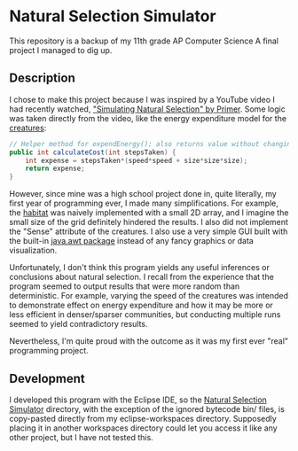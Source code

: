 # Natural Selection Simulator

This repository is a backup of my 11th grade AP Computer Science A final project I managed to dig up.

## Description

I chose to make this project because I was inspired by a YouTube video I had recently watched, ["Simulating Natural Selection" by Primer](https://www.youtube.com/watch?v=0ZGbIKd0XrM). Some logic was taken directly from the video, like the energy expenditure model for the [creatures](Natural%20Selection%20Simulator/src/Creature.java):

```java
// Helper method for expendEnergy(); also returns value without changing energy
public int calculateCost(int stepsTaken) {
    int expense = stepsTaken*(speed*speed + size*size*size);
    return expense;
}
```

However, since mine was a high school project done in, quite literally, my first year of programming ever, I made many simplifications. For example, the [habitat](Natural%20Selection%20Simulator/src/Habitat.java) was naively implemented with a small 2D array, and I imagine the small size of the grid definitely hindered the results. I also did not implement the "Sense" attribute of the creatures. I also use a very simple GUI built with the built-in [java.awt package](https://docs.oracle.com/javase/7/docs/api/java/awt/package-summary.html) instead of any fancy graphics or data visualization.

Unfortunately, I don't think this program yields any useful inferences or conclusions about natural selection. I recall from the experience that the program seemed to output results that were more random than deterministic. For example, varying the speed of the creatures was intended to demonstrate effect on energy expenditure and how it may be more or less efficient in denser/sparser communities, but conducting multiple runs seemed to yield contradictory results.

Nevertheless, I'm quite proud with the outcome as it was my first ever "real" programming project.

## Development

I developed this program with the Eclipse IDE, so the [Natural Selection Simulator](Natural%20Selection%20Simulator) directory, with the exception of the ignored bytecode bin/ files, is copy-pasted directly from my eclipse-workspaces directory. Supposedly placing it in another workspaces directory could let you access it like any other project, but I have not tested this.
